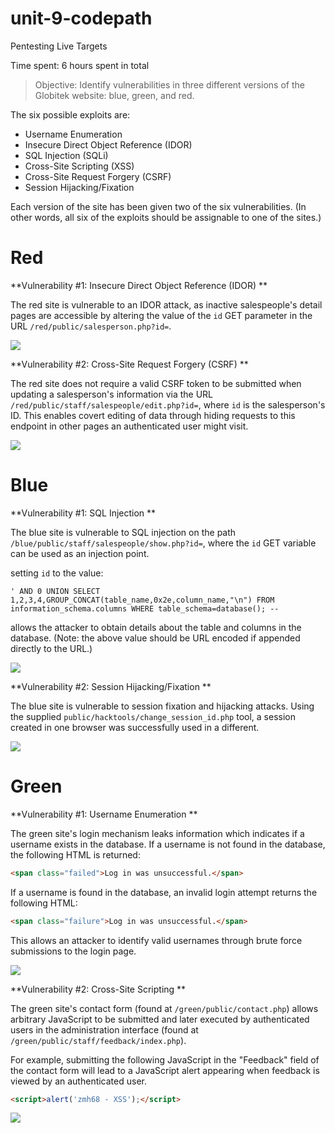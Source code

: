 # unit-9-codepath
Pentesting Live Targets

Time spent: 6 hours spent in total

> Objective: Identify vulnerabilities in three different versions of the Globitek website: blue, green, and red.

The six possible exploits are:
* Username Enumeration
* Insecure Direct Object Reference (IDOR)
* SQL Injection (SQLi)
* Cross-Site Scripting (XSS)
* Cross-Site Request Forgery (CSRF)
* Session Hijacking/Fixation

Each version of the site has been given two of the six vulnerabilities. (In other words, all six of the exploits should be assignable to one of the sites.)

# Red

**Vulnerability #1: Insecure Direct Object Reference (IDOR) **

The red site is vulnerable to an IDOR attack, as inactive salespeople's detail pages are accessible by altering the value of the `id` GET parameter in the URL `/red/public/salesperson.php?id=`. 

![](IDOR.gif)

**Vulnerability #2: Cross-Site Request Forgery (CSRF) **

The red site does not require a valid CSRF token to be submitted when updating a salesperson's information via the URL `/red/public/staff/salespeople/edit.php?id=`, where `id` is the salesperson's ID. This enables covert editing of data through hiding requests to this endpoint in other pages an authenticated user might visit. 

![](CSRF.gif)



# Blue

**Vulnerability #1: SQL Injection **

The blue site is vulnerable to SQL injection on the path `/blue/public/staff/salespeople/show.php?id=`, where the `id` GET variable can be used as an injection point. 

setting `id` to the value:
```mysql
' AND 0 UNION SELECT 1,2,3,4,GROUP_CONCAT(table_name,0x2e,column_name,"\n") FROM information_schema.columns WHERE table_schema=database(); -- 
```
allows the attacker to obtain details about the table and columns in the database. (Note: the above value should be URL encoded if appended directly to the URL.)

![](SQLi.gif)

**Vulnerability #2: Session Hijacking/Fixation **

The blue site is vulnerable to session fixation and hijacking attacks. Using the supplied `public/hacktools/change_session_id.php` tool, a session created in one browser was successfully used in a different.

![](SHF.gif)

# Green

**Vulnerability #1: Username Enumeration **

The green site's login mechanism leaks information which indicates if a username exists in the database. If a username is not found in the database, the following HTML is returned:
```HTML
<span class="failed">Log in was unsuccessful.</span>
```
If a username is found in the database, an invalid login attempt returns the following HTML:
```HTML
<span class="failure">Log in was unsuccessful.</span>
```
This allows an attacker to identify valid usernames through brute force submissions to the login page.

![](UE.gif)

**Vulnerability #2: Cross-Site Scripting **

The green site's contact form (found at `/green/public/contact.php`) allows arbitrary JavaScript to be submitted and later executed by authenticated users in the administration interface (found at `/green/public/staff/feedback/index.php`).

For example, submitting the following JavaScript in the "Feedback" field of the contact form will lead to a JavaScript alert appearing when feedback is viewed by an authenticated user.

```HTML
<script>alert('zmh68 - XSS');</script>
```
![](XSS.gif)
